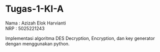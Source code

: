 # Tugas-1-KI-A

Nama  : Azizah Elok Harvianti</br>
NRP   : 5025221243

Implementasi algoritma DES Decryption, Encryption, dan key generator dengan menggunakan python.
